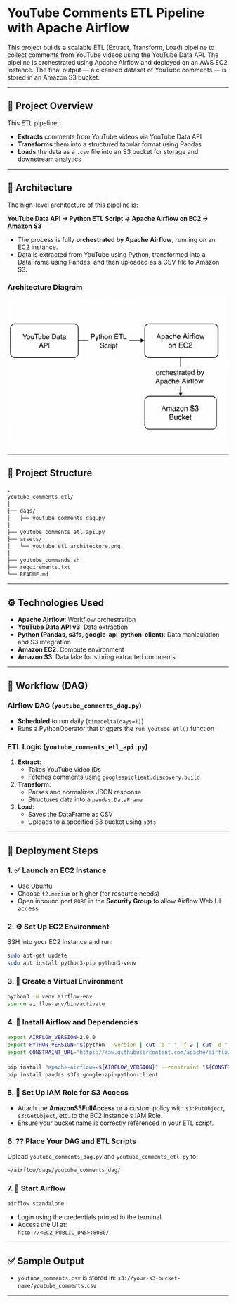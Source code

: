 ﻿# YouTube Comments ETL Pipeline with Apache Airflow

This project builds a scalable ETL (Extract, Transform, Load) pipeline to collect comments from YouTube videos using the YouTube Data API. The pipeline is orchestrated using Apache Airflow and deployed on an AWS EC2 instance. The final output — a cleansed dataset of YouTube comments — is stored in an Amazon S3 bucket.

---

## 📌 Project Overview

This ETL pipeline:

- **Extracts** comments from YouTube videos via YouTube Data API  
- **Transforms** them into a structured tabular format using Pandas  
- **Loads** the data as a `.csv` file into an S3 bucket for storage and downstream analytics

---

## 🧭 Architecture

The high-level architecture of this pipeline is:

**YouTube Data API → Python ETL Script → Apache Airflow on EC2 → Amazon S3**

- The process is fully **orchestrated by Apache Airflow**, running on an EC2 instance.
- Data is extracted from YouTube using Python, transformed into a DataFrame using Pandas, and then uploaded as a CSV file to Amazon S3.

### Architecture Diagram

![ETL Architecture](assets/youtube_etl_architecture.png)

---

## 📁 Project Structure
```
.
youtube-comments-etl/
│
├── dags/
│   ├── youtube_comments_dag.py
│
├── youtube_comments_etl_api.py
├── assets/
│   └── youtube_etl_architecture.png   
│
├── youtube_commands.sh
├── requirements.txt                   
└── README.md                          
```

---

## ⚙️ Technologies Used

- **Apache Airflow**: Workflow orchestration  
- **YouTube Data API v3**: Data extraction  
- **Python (Pandas, s3fs, google-api-python-client)**: Data manipulation and S3 integration  
- **Amazon EC2**: Compute environment  
- **Amazon S3**: Data lake for storing extracted comments

---

## 🔁 Workflow (DAG)

### Airflow DAG (`youtube_comments_dag.py`)

- **Scheduled** to run daily (`timedelta(days=1)`)  
- Runs a PythonOperator that triggers the `run_youtube_etl()` function

### ETL Logic (`youtube_comments_etl_api.py`)

1. **Extract**:  
   - Takes YouTube video IDs  
   - Fetches comments using `googleapiclient.discovery.build`  
2. **Transform**:  
   - Parses and normalizes JSON response  
   - Structures data into a `pandas.DataFrame`  
3. **Load**:  
   - Saves the DataFrame as CSV  
   - Uploads to a specified S3 bucket using `s3fs`

---

## 🚀 Deployment Steps

### 1. ✅ Launch an EC2 Instance

- Use Ubuntu  
- Choose `t2.medium` or higher (for resource needs)  
- Open inbound port `8080` in the **Security Group** to allow Airflow Web UI access

### 2. ⚙️ Set Up EC2 Environment

SSH into your EC2 instance and run:

```bash
sudo apt-get update
sudo apt install python3-pip python3-venv

```

### 3. 🐍 Create a Virtual Environment

```bash
python3 -m venv airflow-env
source airflow-env/bin/activate
```

### 4. 📆 Install Airflow and Dependencies

```bash
export AIRFLOW_VERSION=2.9.0
export PYTHON_VERSION="$(python --version | cut -d " " -f 2 | cut -d "." -f 1,2)"
export CONSTRAINT_URL="https://raw.githubusercontent.com/apache/airflow/constraints-${AIRFLOW_VERSION}/constraints-${PYTHON_VERSION}.txt"

pip install "apache-airflow==${AIRFLOW_VERSION}" --constraint "${CONSTRAINT_URL}"
pip install pandas s3fs google-api-python-client
```

### 5. 🔐 Set Up IAM Role for S3 Access

- Attach the **AmazonS3FullAccess** or a custom policy with `s3:PutObject`, `s3:GetObject`, etc. to the EC2 instance's IAM Role.
- Ensure your bucket name is correctly referenced in your ETL script.

### 6. ?? Place Your DAG and ETL Scripts

Upload `youtube_comments_dag.py` and `youtube_comments_etl.py` to:

```bash
~/airflow/dags/youtube_comments_dag/
```

### 7. 🚦 Start Airflow

```bash
airflow standalone
```

- Login using the credentials printed in the terminal
- Access the UI at:\
  `http://<EC2_PUBLIC_DNS>:8080/`

---

## ✅ Sample Output

- `youtube_comments.csv` is stored in: `s3://your-s3-bucket-name/youtube_comments.csv`

---



